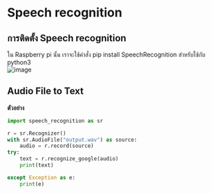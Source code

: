 # Speech recognition  
## การติดตั้ง Speech recognition  
ใน Raspberry pi นั้น เราจะใช้คำสั่ง pip install SpeechRecognition สำหรับใช้กับ python3  
![image](https://user-images.githubusercontent.com/65691345/112327883-62a1bc00-8ce8-11eb-82c7-a2f82ef02931.png)  

## Audio File to Text


**ตัวอย่าง**
```python
import speech_recognition as sr

r = sr.Recognizer()
with sr.AudioFile("output.wav") as source:   
    audio = r.record(source)
try:    
    text = r.recognize_google(audio)
    print(text)

except Exception as e:
    print(e)
```
